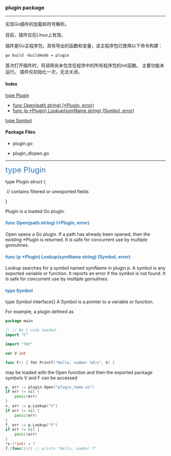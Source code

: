 ### plugin package

------

实现Go插件的加载和符号解析。

目前，插件仅在Linux上有效。 

插件是Go主程序包，具有导出的函数和变量，该主程序包已使用以下命令构建：

```shell
go build -buildmode = plugin
```

首次打开插件时，将调用尚未包含在程序中的所有程序包的init函数。 主要功能未运行。 插件仅初始化一次，无法关闭。



#### Index

<a href = "#typeplugin">type Plugin</a>

- <a href ="#1">func Open(path string) (*Plugin, error)</a>
- <a href ="#2">func (p *Plugin) Lookup(symName string) (Symbol, error)</a>

<a href="#3">type Symbol</a>

#### Package Files

- plugin.go 

- plugin_dlopen.go

------

<font  id="typeplugin" size="5px" color="#337ab7" >type Plugin</font>

type Plugin struct {

​	// contains filtered or unexported fields

}

Plugin is a loaded Go plugin.

<h4 id = "1" style="color:#337ab7">func Open(path string) (*Plugin, error)</h4>

Open opens a Go plugin. If a path has already been opened, then the existing *Plugin is returned. It is safe for concurrent use by multiple goroutines.

<h4 id = "1" style="color:#337ab7">func (p *Plugin) Lookup(symName string) (Symbol, error)</h4>

Lookup searches for a symbol named symName in plugin p. A symbol is any exported variable or function. It reports an error if the symbol is not found. It is safe for concurrent use by multiple goroutines.

<h4 id= "3" style="color:#337ab7">type Symbol</h4>

type Symbol interface{}
A Symbol is a pointer to a variable or function.

For example, a plugin defined as

```go
package main

// // No C code needed.
import "C"

import "fmt"

var V int

func F() { fmt.Printf("Hello, number %d\n", V) }

```

may be loaded with the Open function and then the exported package symbols V and F can be accessed

```go
p, err := plugin.Open("plugin_name.so")
if err != nil {
	panic(err)
}
v, err := p.Lookup("V")
if err != nil {
	panic(err)
}
f, err := p.Lookup("F")
if err != nil {
	panic(err)
}
*v.(*int) = 7
f.(func())() // prints "Hello, number 7"
```



